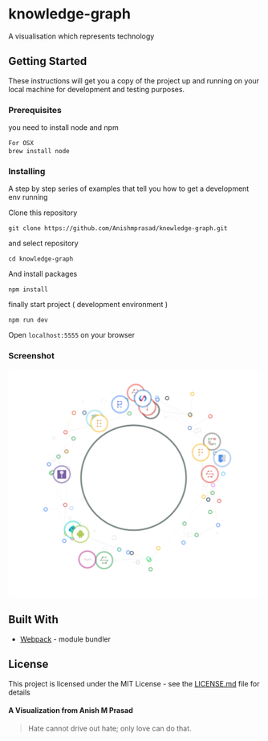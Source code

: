 # knowledge-graph

A visualisation which represents technology

## Getting Started

These instructions will get you a copy of the project up and running on your local machine for development and testing purposes.

### Prerequisites

you need to install node and npm 

```
For OSX
brew install node

```

### Installing

A step by step series of examples that tell you how to get a development env running

Clone this repository

```
git clone https://github.com/Anishmprasad/knowledge-graph.git
```
and select repository
```
cd knowledge-graph
```
And install packages

```
npm install 
```
finally start project ( development environment )
```
npm run dev
```
Open `localhost:5555` on your browser

### Screenshot

![Preview][screenshot]

[screenshot]: https://github.com/Anishmprasad/knowledge-graph/raw/master/src/public/images/screenshot.png "Preview screenshot"


## Built With

* [Webpack](https://webpack.js.org/) - module bundler


## License

This project is licensed under the MIT License - see the [LICENSE.md](https://github.com/Anishmprasad/knowledge-graph/blob/master/README.md) file for details

#### A Visualization from Anish M Prasad
> Hate cannot drive out hate; only love can do that.

